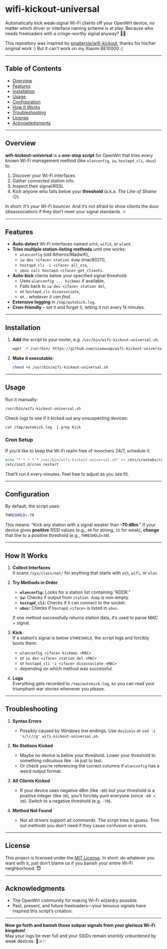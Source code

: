 # wifi-kickout-universal  
Automatically kick weak-signal Wi-Fi clients off your OpenWrt device, no matter which driver or interface naming scheme is at play. Because who needs freeloaders with a cringe-worthy signal anyway? 🚀🦶

This repository was inspired by [smallerxie/wifi-kickout](https://github.com/smallerxie/wifi-kickout), thanks for his/her original work :) But it can't work on my Xiaomi BE10000 :(

---

## Table of Contents
- [Overview](#overview)
- [Features](#features)
- [Installation](#installation)
- [Usage](#usage)
- [Configuration](#configuration)
- [How It Works](#how-it-works)
- [Troubleshooting](#troubleshooting)
- [License](#license)
- [Acknowledgments](#acknowledgments)

---

## Overview
**wifi-kickout-universal** is a **one-stop script** for OpenWrt that tries every known Wi-Fi management method (like `wlanconfig`, `iw`, `hostapd_cli`, `ubus`) to:
1. Discover your Wi-Fi interfaces.
2. Gather connected station info.
3. Inspect their signal/RSSI.
4. Kick anyone who falls below your **threshold** (a.k.a. *The Line of Shame* 😏).

In short: *It’s your Wi-Fi bouncer.* And it’s not afraid to show clients the door (disassociation) if they don’t meet your signal standards. 🔥

---

## Features
- **Auto-detect** Wi-Fi interfaces named `athX`, `wifiX`, or `wlanX`.
- **Tries multiple station-listing methods** until one works:
  - `wlanconfig` (old Atheros/Madwifi),
  - `iw dev <iface> station dump` (mac80211),
  - `hostapd_cli -i <iface> all_sta`,
  - `ubus call hostapd.<iface> get_clients`.
- **Auto-kick** clients below your specified signal threshold:
  - Uses `wlanconfig ... kickmac` if available,
  - Falls back to `iw dev <iface> station del`,
  - or `hostapd_cli disassociate`,
  - or… *whatever it can find*.
- **Extensive logging** in `/tmp/autokick.log`.
- **Cron-friendly** – set it and forget it, letting it run every N minutes.

---

## Installation

1. **Add** the script to your router, e.g. `/usr/bin/wifi-kickout-universal.sh`.
   ```bash
   wget -P /usr/bin/ https://github.com/xiaowuap/wifi-kickout-universal/raw/refs/heads/main/wifi-kickout-universal.sh
   ```
2. **Make it executable**:
   ```bash
   chmod +x /usr/bin/wifi-kickout-universal.sh
   ```

---

## Usage

Run it manually:
```bash
/usr/bin/wifi-kickout-universal.sh
```
Check logs to see if it kicked out any unsuspecting devices:
```bash
cat /tmp/autokick.log  | grep Kick
```

### Cron Setup

If you’d like to keep the Wi-Fi realm free of moochers 24/7, schedule it:
```bash
echo "* * * * * /usr/bin/wifi-kickout-universal.sh" >> /etc/crontabs/root
/etc/init.d/cron restart
```
That’ll run it every minutes. Feel free to adjust as you see fit.

---

## Configuration

By default, the script uses:
```bash
THRESHOLD=-70
```
This means: “Kick any station with a signal weaker than **-70 dBm**.” If your device gives **positive** RSSI values (e.g., `40` for strong, `15` for weak), **change** that line to a positive threshold (e.g., `THRESHOLD=30`).

---

## How It Works

1. **Collect Interfaces**  
   It scans `/sys/class/net/` for anything that starts with `ath`, `wifi`, or `wlan`.
   
2. **Try Methods in Order**  
   - **`wlanconfig`:** Looks for a station list containing “ADDR.”  
   - **`iw`:** Checks if output from `station dump` is non-empty.  
   - **`hostapd_cli`:** Checks if it can connect to the socket.  
   - **`ubus`:** Checks if `hostapd.<iface>` is listed in `ubus`.  

   If one method successfully returns station data, it’s used to parse MAC + signal. 

3. **Kick**  
   If a station’s signal is below `$THRESHOLD`, the script logs and forcibly boots them:
   - `wlanconfig <iface> kickmac <MAC>`  
   - or `iw dev <iface> station del <MAC>`  
   - or `hostapd_cli -i <iface> disassociate <MAC>`  
   - depending on which method was successful.

4. **Logs**  
   Everything gets recorded to `/tmp/autokick.log`, so you can read your triumphant war stories whenever you please.

---

## Troubleshooting

1. **Syntax Errors**  
   - Possibly caused by Windows line endings. Use `dos2unix` or `sed -i 's/\r//g' wifi-kickout-universal.sh`.

2. **No Stations Kicked**  
   - Maybe no device is below your threshold. Lower your threshold to something ridiculous like `-30` just to test.  
   - Or check you’re referencing the correct columns if `wlanconfig` has a weird output format.

3. **All Clients Kicked**  
   - If your device uses negative dBm (like `-60`) but your threshold is a positive integer (like `30`), you’ll forcibly punt everyone (since `-60 < 30`). Switch to a negative threshold (e.g. `-70`).

4. **Method Not Found**  
   - Not all drivers support all commands. The script tries to guess. Trim out methods you don’t need if they cause confusion or errors.

---

## License

This project is licensed under the [MIT License](LICENSE). In short: do whatever you want with it, just don’t blame us if you banish your entire Wi-Fi neighborhood. 😇

---

## Acknowledgments

- The OpenWrt community for making Wi-Fi wizardry possible.
- Past, present, and future freeloaders—your tenuous signals have inspired this script’s creation.

---

**Now go forth and banish those subpar signals from your glorious Wi-Fi kingdom!**  
May your logs be ever full and your SSIDs remain *snarkily* unburdened by weak devices. 🏰⚔️✨